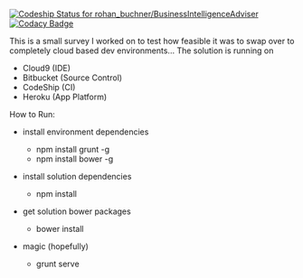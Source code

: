 [ ![Codeship Status for rohan_buchner/BusinessIntelligenceAdviser](https://app.codeship.com/projects/ae0107c0-666b-0132-0470-66851841475d/status?branch=master)](https://app.codeship.com/projects/52835) [![Codacy Badge](https://api.codacy.com/project/badge/Grade/9b8b96bdb713498b8450d2def3adcea0)](https://www.codacy.com/app/rohan.buchner/Survey?utm_source=github.com&amp;utm_medium=referral&amp;utm_content=rohan-buchner/Survey&amp;utm_campaign=Badge_Grade)

This is a small survey I worked on to test how feasible it was to swap over to completely cloud based dev environments...
The solution is running on 
  * Cloud9 (IDE)
  * Bitbucket (Source Control)
  * CodeShip (CI)
  * Heroku (App Platform)

How to Run:

* install environment dependencies 
  * npm install grunt -g
  * npm install bower -g

* install solution dependencies
  * npm install

* get solution bower packages
  * bower install

* magic (hopefully)
  * grunt serve
